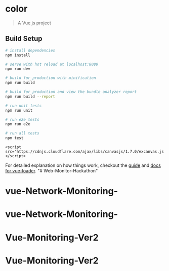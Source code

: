 # color

> A Vue.js project

## Build Setup

``` bash
# install dependencies
npm install

# serve with hot reload at localhost:8080
npm run dev

# build for production with minification
npm run build

# build for production and view the bundle analyzer report
npm run build --report

# run unit tests
npm run unit

# run e2e tests
npm run e2e

# run all tests
npm test
```


<script src='https://cdnjs.cloudflare.com/ajax/libs/Chart.js/1.0.2/Chart.js'></script>
	<script src='https://cdnjs.cloudflare.com/ajax/libs/canvasjs/1.7.0/excanvas.js'></script>

For detailed explanation on how things work, checkout the [guide](http://vuejs-templates.github.io/webpack/) and [docs for vue-loader](http://vuejs.github.io/vue-loader).
"# Web-Monitor-Hackathon" 
# vue-Network-Monitoring-
# vue-Network-Monitoring-
# Vue-Monitoring-Ver2
# Vue-Monitoring-Ver2
